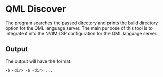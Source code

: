 # QML Discover
The program searches the passed directory and prints the build directory option for the QML language server.
The main purpose of this tool is to integrate it into the NVIM LSP configuration for the QML language server.

## Output
The output will have the format:
```
-b <dir> -b <dir> ...
```
